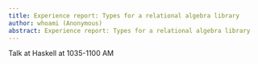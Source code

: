 ```yaml
---
title: Experience report: Types for a relational algebra library
author: whoami (Anonymous)
abstract: Experience report: Types for a relational algebra library
---
```


Talk at Haskell at 1035-1100 AM
